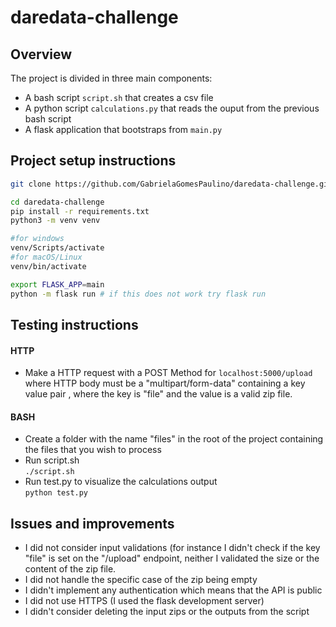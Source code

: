 # daredata-challenge

## Overview
The project is divided in three main components:
- A bash script `script.sh` that creates a csv file
- A python script `calculations.py` that reads the ouput from the previous bash script
- A flask application that bootstraps from `main.py`

## Project setup instructions
``` bash
git clone https://github.com/GabrielaGomesPaulino/daredata-challenge.git

cd daredata-challenge
pip install -r requirements.txt
python3 -m venv venv

#for windows
venv/Scripts/activate 
#for macOS/Linux
venv/bin/activate

export FLASK_APP=main
python -m flask run # if this does not work try flask run
```

## Testing instructions
#### HTTP
- Make a HTTP request with a POST Method for `localhost:5000/upload` where HTTP body must be a "multipart/form-data" containing a  key value pair , where the key is "file" and the value is a valid zip file.
#### BASH
- Create a folder with the name "files" in the root of the project containing the files that you wish to process
- Run script.sh <br>
`./script.sh`
- Run test.py to visualize the calculations output <br>
`python test.py`

## Issues and improvements
- I did not consider input validations (for instance I didn't check if the key "file" is set on the "/upload" endpoint, neither I validated the size or the content of the zip file.
- I did not handle the specific case of the zip being empty
- I didn't implement any authentication which means that the API is public
- I did not use HTTPS (I used the flask development server)
- I didn't consider deleting the input zips or the outputs from the script
